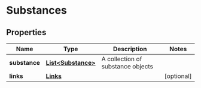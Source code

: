 
# Substances

## Properties
Name | Type | Description | Notes
------------ | ------------- | ------------- | -------------
**substance** | [**List&lt;Substance&gt;**](Substance.md) | A collection of substance objects | 
**links** | [**Links**](Links.md) |  |  [optional]



